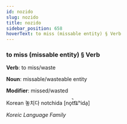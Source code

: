 ```yaml
---
id: nozido
slug: nozido
title: nozido
sidebar_position: 658
hoverText: to miss (missable entity) § Verb
---
```


### to miss (missable entity) § Verb

**Verb**: to miss/waste

**Noun**: missable/wasteable entity

**Modifier**: missed/wasted

Korean 놓치다 notchida [no̞t̚t͡ɕʰida̠]

*Koreic Language Family*